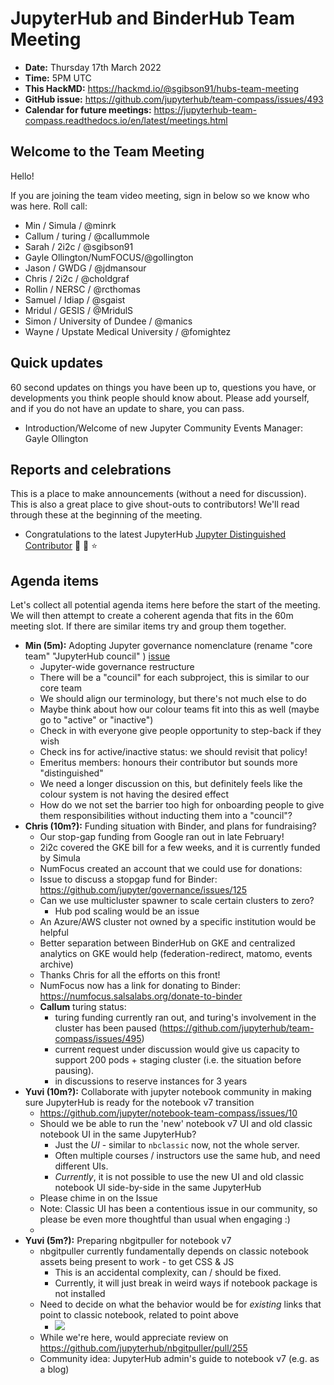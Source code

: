 # JupyterHub and BinderHub Team Meeting

- **Date:** Thursday 17th March 2022
- **Time:** 5PM UTC
- **This HackMD:** <https://hackmd.io/@sgibson91/hubs-team-meeting>
- **GitHub issue:** <https://github.com/jupyterhub/team-compass/issues/493>
- **Calendar for future meetings:** <https://jupyterhub-team-compass.readthedocs.io/en/latest/meetings.html>



## Welcome to the Team Meeting

Hello!

If you are joining the team video meeting, sign in below so we know who was here. Roll call:

- Min / Simula / @minrk
- Callum / turing / @callummole
- Sarah / 2i2c / @sgibson91
- Gayle Ollington/NumFOCUS/@gollington
- Jason / GWDG / @jdmansour
- Chris / 2i2c / @choldgraf
- Rollin / NERSC / @rcthomas
- Samuel / Idiap / @sgaist
- Mridul / GESIS / @MridulS
- Simon / University of Dundee / @manics
- Wayne / Upstate Medical University / @fomightez

## Quick updates

60 second updates on things you have been up to, questions you have, or developments you think people should know about. Please add yourself, and if you do not have an update to share, you can pass.

- Introduction/Welcome of new Jupyter Community Events Manager: Gayle Ollington

## Reports and celebrations

This is a place to make announcements (without a need for discussion). This is also a great place to give shout-outs to contributors! We'll read through these at the beginning of the meeting.

- Congratulations to the latest JupyterHub [Jupyter Distinguished Contributor](https://blog.jupyter.org/congratulations-distinguished-contributors-bc349fa60d68) 🎉 🚀 ⭐

## Agenda items

Let's collect all potential agenda items here before the start of the meeting. We will then attempt to create a coherent agenda that fits in the 60m meeting slot. If there are similar items try and group them together.

- **Min (5m):** Adopting Jupyter governance nomenclature (rename "core team" "JupyterHub council" ) [issue](https://github.com/jupyterhub/team-compass/issues/497)
  - Jupyter-wide governance restructure
  - There will be a "council" for each subproject, this is similar to our core team
  - We should align our terminology, but there's not much else to do
  - Maybe think about how our colour teams fit into this as well (maybe go to "active" or "inactive")
  - Check in with everyone give people opportunity to step-back if they wish
  - Check ins for active/inactive status: we should revisit that policy!
  - Emeritus members: honours their contributor but sounds more "distinguished"
  - We need a longer discussion on this, but definitely feels like the colour system is not having the desired effect
  - How do we not set the barrier too high for onboarding people to give them responsibilities without inducting them into a "council"?
- **Chris (10m?):** Funding situation with Binder, and plans for fundraising?
  - Our stop-gap funding from Google ran out in late February!
  - 2i2c covered the GKE bill for a few weeks, and it is currently funded by Simula
  - NumFocus created an account that we could use for donations:
  - Issue to discuss a stopgap fund for Binder: <https://github.com/jupyter/governance/issues/125>
  - Can we use multicluster spawner to scale certain clusters to zero?
    - Hub pod scaling would be an issue
  - An Azure/AWS cluster not owned by a specific institution would be helpful
  - Better separation between BinderHub on GKE and centralized analytics on GKE would help (federation-redirect, matomo, events archive)
  - Thanks Chris  for all the efforts on this front!
  - NumFocus now has a link for donating to Binder: <https://numfocus.salsalabs.org/donate-to-binder>
  - **Callum** turing status:
    - turing funding currently ran out, and turing's involvement in the cluster has been paused (<https://github.com/jupyterhub/team-compass/issues/495>)
    - current request under discussion would give us capacity to support 200 pods + staging cluster (i.e. the situation before pausing).
    - in discussions to reserve instances for 3 years
- **Yuvi (10m?):** Collaborate with jupyter notebook community in making sure JupyterHub is ready for the notebook v7 transition
  - <https://github.com/jupyter/notebook-team-compass/issues/10>
  - Should we be able to run the 'new' notebook v7 UI and old classic notebook UI in the same JupyterHub?
    - Just the *UI* - similar to `nbclassic` now, not the whole server.
    - Often multiple courses / instructors use the same hub, and need different UIs.
    - *Currently*, it is not possible to use the new UI and old classic notebook UI side-by-side in the same JupyterHub
  - Please chime in on the Issue
  - Note: Classic UI has been a contentious issue in our community, so please be even more thoughtful than usual when engaging :)
  -
- **Yuvi (5m?):** Preparing nbgitpuller for notebook v7
  - nbgitpuller currently fundamentally depends on classic notebook assets being present to work - to get CSS & JS
    - This is an accidental complexity, can / should be fixed.
    - Currently, it will just break in weird ways if notebook package is not installed
  - Need to decide on what the behavior would be for *existing* links that point to classic notebook, related to point above
    - ![](https://i.imgur.com/FAZj2Yf.png)
  - While we're here, would appreciate review on <https://github.com/jupyterhub/nbgitpuller/pull/255>
  - Community idea: JupyterHub admin's guide to notebook v7 (e.g. as a blog)
